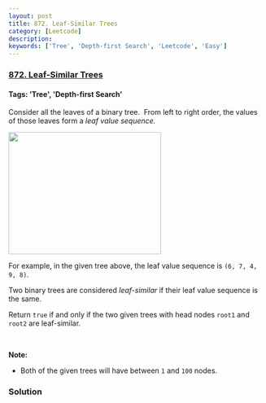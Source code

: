 ```yaml
---
layout: post
title: 872. Leaf-Similar Trees
category: [Leetcode]
description: 
keywords: ['Tree', 'Depth-first Search', 'Leetcode', 'Easy']
---
```

### [872. Leaf-Similar Trees](https://leetcode.com/problems/leaf-similar-trees)

#### Tags: 'Tree', 'Depth-first Search'

<div class="content__u3I1 question-content__JfgR"><div><p>Consider all the leaves of a binary tree.  From left to right order, the values of those leaves form a <em>leaf value sequence.</em></p>
<p><img alt="" src="https://s3-lc-upload.s3.amazonaws.com/uploads/2018/07/16/tree.png" style="width: 300px; height: 240px;"/></p>
<p>For example, in the given tree above, the leaf value sequence is <code>(6, 7, 4, 9, 8)</code>.</p>
<p>Two binary trees are considered <em>leaf-similar</em> if their leaf value sequence is the same.</p>
<p>Return <code>true</code> if and only if the two given trees with head nodes <code>root1</code> and <code>root2</code> are leaf-similar.</p>
<p> </p>
<p><strong>Note:</strong></p>
<ul>
<li>Both of the given trees will have between <code>1</code> and <code>100</code> nodes.</li>
</ul>
</div></div>

### Solution
